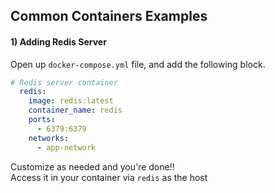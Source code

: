 ## Common Containers Examples

#### 1) Adding Redis Server
Open up `docker-compose.yml` file, and add the following block.
```yaml
# Redis server container
  redis:
    image: redis:latest
    container_name: redis
    ports:
      - 6379:6379
    networks:
      - app-network
```
Customize as needed and you're done!!  
Access it in your container via `redis` as the host
